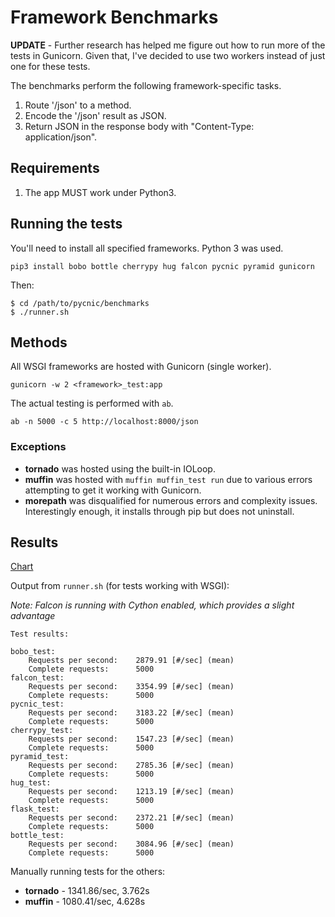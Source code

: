 # Framework Benchmarks

**UPDATE** - Further research has helped me figure out how to run 
more of the tests in Gunicorn. Given that, I've decided to use 
two workers instead of just one for these tests. 



The benchmarks perform the following framework-specific tasks.

1. Route '/json' to a method.
2. Encode the '/json' result as JSON.
3. Return JSON in the response body with "Content-Type: application/json". 

## Requirements

1. The app MUST work under Python3.

## Running the tests

You'll need to install all specified frameworks. Python 3 was used.

    pip3 install bobo bottle cherrypy hug falcon pycnic pyramid gunicorn

Then:

    $ cd /path/to/pycnic/benchmarks
    $ ./runner.sh

## Methods

All WSGI frameworks are hosted with Gunicorn (single worker). 

    gunicorn -w 2 <framework>_test:app

The actual testing is performed with `ab`. 

    ab -n 5000 -c 5 http://localhost:8000/json

### Exceptions

* **tornado** was hosted using the built-in IOLoop.
* **muffin** was hosted with `muffin muffin_test run` due to various errors attempting to get it working with Gunicorn.
* **morepath** was disqualified for numerous errors and complexity issues. Interestingly enough, it installs through pip but does not uninstall.

## Results

[Chart](http://pycnic.nullism.com/images/pycnic-bench.png)

Output from `runner.sh` (for tests working with WSGI):

*Note: Falcon is running with Cython enabled, which provides a slight advantage*


    Test results:

    bobo_test:
        Requests per second:    2879.91 [#/sec] (mean)
        Complete requests:      5000
    falcon_test:
    	Requests per second:    3354.99 [#/sec] (mean)
    	Complete requests:      5000
    pycnic_test:
    	Requests per second:    3183.22 [#/sec] (mean)
    	Complete requests:      5000
    cherrypy_test:
    	Requests per second:    1547.23 [#/sec] (mean)
    	Complete requests:      5000
    pyramid_test:
    	Requests per second:    2785.36 [#/sec] (mean)
    	Complete requests:      5000
    hug_test:
    	Requests per second:    1213.19 [#/sec] (mean)
    	Complete requests:      5000
    flask_test:
    	Requests per second:    2372.21 [#/sec] (mean)
    	Complete requests:      5000
    bottle_test:
    	Requests per second:    3084.96 [#/sec] (mean)
    	Complete requests:      5000


Manually running tests for the others:

* **tornado** - 1341.86/sec, 3.762s
* **muffin** - 1080.41/sec, 4.628s


